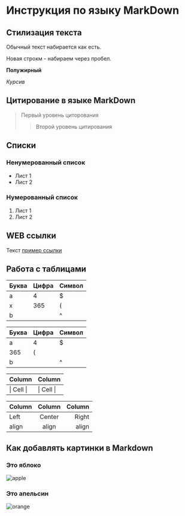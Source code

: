 # Инструкция по языку MarkDown

## Стилизация текста

Обычный текст набирается как есть.

Новая строкм - набираем через пробел.

**Полужирный**

*Курсив*

## Цитирование в языке MarkDown
> Первый уровень циторования
>> Второй уровень цитирования

## Списки
### Ненумерованный список
* Лист 1
* Лист 2

### Нумерованный список
1. Лист 1
2. Лист 2

## WEB ссылки
Текст [пример ссылки](http.example.com "Всплывающая подсказка")

## Работа с таблицами

Буква | Цифра | Символ
------ | ------|----------
a      | 4     | $
x      | 365    | (
b      |       | ^  

Буква|Цифра|Символ
---|---|---
a|4|$
 |365|(
b| |^  

Column | Column
------ | ------
\| Cell \|| \| Cell \|  


Column | Column | Column
:----- | :----: | -----:
Left   | Center | Right
align  | align  | align

## Как добавлять картинки в Markdown

### Это яблоко

![apple](apple.jpg)

### Это апельсин

![orange](orange.png)